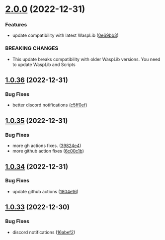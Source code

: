 # [2.0.0](https://github.com/Torwent/wasp-free/compare/v1.0.36...v2.0.0) (2022-12-31)


### Features

* update compatibility with latest WaspLib ([0e69bb3](https://github.com/Torwent/wasp-free/commit/0e69bb365eee1cc20affbaa820dc6101d737afcc))


### BREAKING CHANGES

* This update breaks compatibility with older WaspLib versions. You need to update WaspLib and Scripts



## [1.0.36](https://github.com/Torwent/wasp-free/compare/v1.0.35...v1.0.36) (2022-12-31)


### Bug Fixes

* better discord notifications ([c5ff0ef](https://github.com/Torwent/wasp-free/commit/c5ff0efe566a75e5f27b1164e4e75a80bb71d022))



## [1.0.35](https://github.com/Torwent/wasp-free/compare/v1.0.34...v1.0.35) (2022-12-31)


### Bug Fixes

* more gh actions fixes. ([39824e4](https://github.com/Torwent/wasp-free/commit/39824e4c5b2e244d93fe638c508998b5dddcdae7))
* more github action fixes ([6c00c1b](https://github.com/Torwent/wasp-free/commit/6c00c1ba9504ece6984d0893be741eafcfdeab49))



## [1.0.34](https://github.com/Torwent/wasp-free/compare/v1.0.33...v1.0.34) (2022-12-31)


### Bug Fixes

* update github actions ([1804e16](https://github.com/Torwent/wasp-free/commit/1804e1652ad4971c3a09b14b6534f99fc02331ab))



## [1.0.33](https://github.com/Torwent/wasp-free/compare/v1.0.32...v1.0.33) (2022-12-30)


### Bug Fixes

* discord notifications ([16abef2](https://github.com/Torwent/wasp-free/commit/16abef218255fbf689cb06088477d7f38dc7ad6d))



